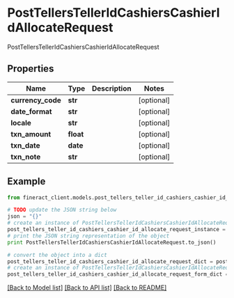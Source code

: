 # PostTellersTellerIdCashiersCashierIdAllocateRequest

PostTellersTellerIdCashiersCashierIdAllocateRequest

## Properties

Name | Type | Description | Notes
------------ | ------------- | ------------- | -------------
**currency_code** | **str** |  | [optional] 
**date_format** | **str** |  | [optional] 
**locale** | **str** |  | [optional] 
**txn_amount** | **float** |  | [optional] 
**txn_date** | **date** |  | [optional] 
**txn_note** | **str** |  | [optional] 

## Example

```python
from fineract_client.models.post_tellers_teller_id_cashiers_cashier_id_allocate_request import PostTellersTellerIdCashiersCashierIdAllocateRequest

# TODO update the JSON string below
json = "{}"
# create an instance of PostTellersTellerIdCashiersCashierIdAllocateRequest from a JSON string
post_tellers_teller_id_cashiers_cashier_id_allocate_request_instance = PostTellersTellerIdCashiersCashierIdAllocateRequest.from_json(json)
# print the JSON string representation of the object
print PostTellersTellerIdCashiersCashierIdAllocateRequest.to_json()

# convert the object into a dict
post_tellers_teller_id_cashiers_cashier_id_allocate_request_dict = post_tellers_teller_id_cashiers_cashier_id_allocate_request_instance.to_dict()
# create an instance of PostTellersTellerIdCashiersCashierIdAllocateRequest from a dict
post_tellers_teller_id_cashiers_cashier_id_allocate_request_form_dict = post_tellers_teller_id_cashiers_cashier_id_allocate_request.from_dict(post_tellers_teller_id_cashiers_cashier_id_allocate_request_dict)
```
[[Back to Model list]](../README.md#documentation-for-models) [[Back to API list]](../README.md#documentation-for-api-endpoints) [[Back to README]](../README.md)


